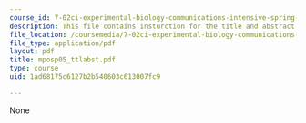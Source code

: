 ```yaml
---
course_id: 7-02ci-experimental-biology-communications-intensive-spring-2005
description: This file contains insturction for the title and abstract for the paper.
file_location: /coursemedia/7-02ci-experimental-biology-communications-intensive-spring-2005/1ad68175c6127b2b540603c613007fc9_mposp05_ttlabst.pdf
file_type: application/pdf
layout: pdf
title: mposp05_ttlabst.pdf
type: course
uid: 1ad68175c6127b2b540603c613007fc9

---
```

None
